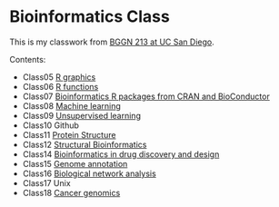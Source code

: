 # Bioinformatics Class
This is my classwork from [BGGN 213 at UC San Diego](https://bioboot.github.io/bggn213_F19/lectures/).

Contents:
- Class05 [R graphics](https://github.com/jalyda/bggn213/blob/master/class05/class05.md)
- Class06 [R functions](https://github.com/jalyda/bggn213/blob/master/class06/Class06.md)
- Class07 [Bioinformatics R packages from CRAN and BioConductor](https://github.com/jalyda/bggn213/blob/master/class07/class07.md)
- Class08 [Machine learning](https://github.com/jalyda/bggn213/blob/master/Class08/Class08.md) 
- Class09 [Unsupervised learning](https://github.com/jalyda/bggn213/blob/master/class09/Class-9-unsupervised-learning-mini-project.md)
- Class10 Github
- Class11 [Protein Structure](https://github.com/jalyda/bggn213/blob/master/Class11/Proteinstructure-from-PDB.md)
- Class12 [Structural Bioinformatics](https://github.com/jalyda/bggn213/blob/master/Class12/Class12.md)
- Class14 [Bioinformatics in drug discovery and design](https://github.com/jalyda/bggn213/blob/master/Class14/class14.md) 
- Class15 [Genome annotation](https://github.com/jalyda/bggn213/blob/master/class15/class15.md)
- Class16 [Biological network analysis](https://github.com/jalyda/bggn213/blob/master/class16/class16.md)
- Class17 Unix
- Class18 [Cancer genomics](https://github.com/jalyda/bggn213/blob/master/class18/class18.md)
